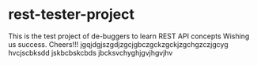 # rest-tester-project
This is the test project of de-buggers to learn REST API concepts
Wishing us success. Cheers!!!
jgqjdgjszgdjzgcjgbczgckzgckjzgchgzczjgcyg
hvcjscbksdd
jskbcbskcbds
jbcksvchyghjgvjhgvjhv

